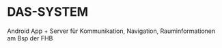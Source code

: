 DAS-SYSTEM
==========

Android App + Server für Kommunikation, Navigation, Rauminformationen am Bsp der FHB 
